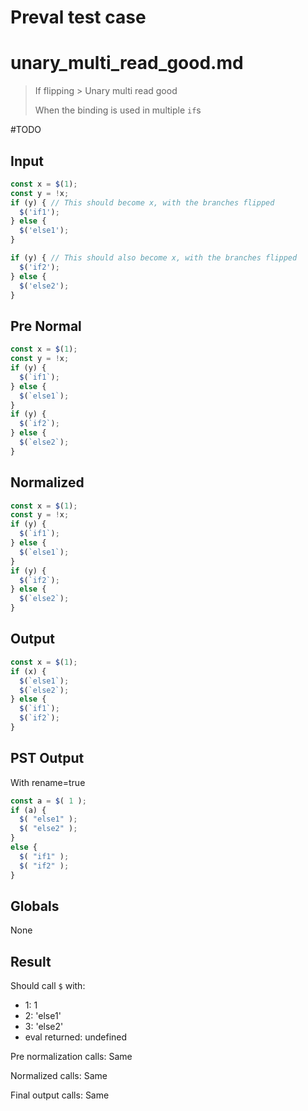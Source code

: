 # Preval test case

# unary_multi_read_good.md

> If flipping > Unary multi read good
>
> When the binding is used in multiple `if`s

#TODO

## Input

`````js filename=intro
const x = $(1);
const y = !x;
if (y) { // This should become x, with the branches flipped
  $('if1');
} else {
  $('else1');
}

if (y) { // This should also become x, with the branches flipped
  $('if2');
} else {
  $('else2');
}
`````

## Pre Normal

`````js filename=intro
const x = $(1);
const y = !x;
if (y) {
  $(`if1`);
} else {
  $(`else1`);
}
if (y) {
  $(`if2`);
} else {
  $(`else2`);
}
`````

## Normalized

`````js filename=intro
const x = $(1);
const y = !x;
if (y) {
  $(`if1`);
} else {
  $(`else1`);
}
if (y) {
  $(`if2`);
} else {
  $(`else2`);
}
`````

## Output

`````js filename=intro
const x = $(1);
if (x) {
  $(`else1`);
  $(`else2`);
} else {
  $(`if1`);
  $(`if2`);
}
`````

## PST Output

With rename=true

`````js filename=intro
const a = $( 1 );
if (a) {
  $( "else1" );
  $( "else2" );
}
else {
  $( "if1" );
  $( "if2" );
}
`````

## Globals

None

## Result

Should call `$` with:
 - 1: 1
 - 2: 'else1'
 - 3: 'else2'
 - eval returned: undefined

Pre normalization calls: Same

Normalized calls: Same

Final output calls: Same

